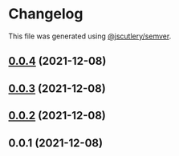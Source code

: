 # Changelog

This file was generated using [@jscutlery/semver](https://github.com/jscutlery/semver).

## [0.0.4](https://github.com/onedaycat/jaco/compare/deploy-0.0.3...deploy-0.0.4) (2021-12-08)



## [0.0.3](https://github.com/onedaycat/jaco/compare/deploy-0.0.2...deploy-0.0.3) (2021-12-08)



## [0.0.2](https://github.com/onedaycat/jaco/compare/deploy-0.0.1...deploy-0.0.2) (2021-12-08)



## 0.0.1 (2021-12-08)
